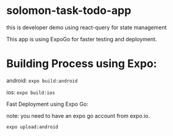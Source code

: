 # solomon-task-todo-app
 this is developer demo using react-query for state management


This app is using ExpoGo for faster testing and deployment.


# Building Process using Expo:

android:
`expo build:android`

ios:
`expo build:ios`


Fast Deployment using Expo Go:

note: you need to have an expo go account from expo.io.

`expo upload:android`

